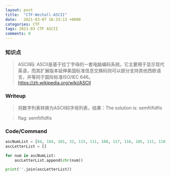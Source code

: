 ```yaml
---
layout: post
title:  "CTF-Wechall-ASCII"
date:   2021-03-07 16:33:13 +0000
categories: CTF
tags: 2021-03 CTF ASCII
comments: 0
---
```

### 知识点  
> ASCII码: ASCII是基于拉丁字母的一套电脑编码系统。它主要用于显示现代英语，而其扩展版本延伸美国标准信息交换码则可以部分支持其他西欧语言，并等同于国际标准ISO/IEC 646。
<a href="https://zh.wikipedia.org/wiki/ASCII" target="view_window">https://zh.wikipedia.org/wiki/ASCII</a>

### Writeup  
> 将数字列表转换为ASCII码字母列表，结果：The solution is: semfiifidfis

> flag: semfiifidfis  

### Code/Command  

```python
ascNumList = [84, 104, 101, 32, 115, 111, 108, 117, 116, 105, 111, 110, 32, 105, 115, 58, 32, 115, 101, 109, 102, 105, 105, 102, 105, 100, 102, 105, 115]
ascLetterList = []

for num in ascNumList:
    ascLetterList.append(chr(num))

print(''.join(ascLetterList))
```